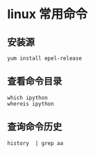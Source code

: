# linux 常用命令

## 安装源

```
yum install epel-release
```

## 查看命令目录

```
which ipython
whereis ipython
```

## 查询命令历史

```
history  | grep aa 
```



